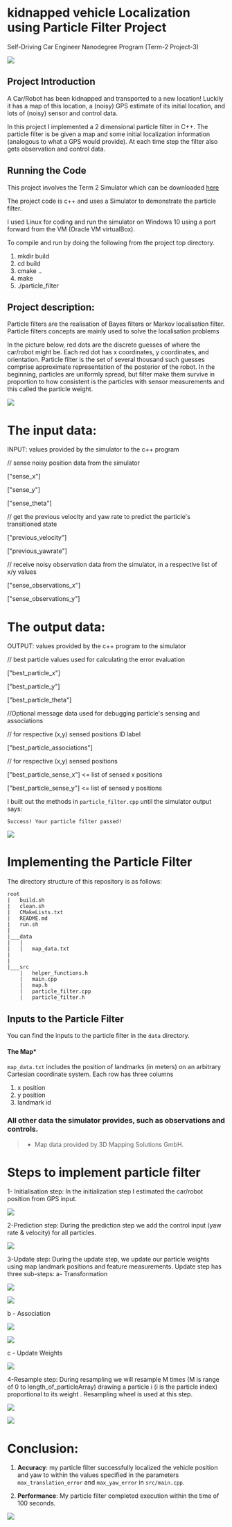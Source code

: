 # kidnapped vehicle Localization using Particle Filter Project
Self-Driving Car Engineer Nanodegree Program (Term-2 Project-3)

![](https://github.com/emilkaram/kidnapped-vehicle-Localization-using-Particle-Filter-Project-T2-P3/blob/master/img/0.jpg)


## Project Introduction
A Car/Robot has been kidnapped and transported to a new location! Luckily it has a map of this location, a (noisy) GPS estimate of its initial location, and lots of (noisy) sensor and control data.

In this project I implemented a 2 dimensional particle filter in C++. 
The particle filter is be given a map and some initial localization information (analogous to what a GPS would provide). 
At each time step the filter also gets observation and control data.

## Running the Code
This project involves the Term 2 Simulator which can be downloaded [here](https://github.com/udacity/self-driving-car-sim/releases)

The project code is c++ and uses a Simulator to  demonstrate the particle filter.

I used Linux for coding and run the simulator on Windows 10 using a port forward from the VM (Oracle VM virtualBox). 
 
To compile and run by doing the following from the project top directory.

1. mkdir build
2. cd build
3. cmake ..
4. make
5. ./particle_filter

## Project description:

Particle filters are the realisation of Bayes filters or Markov localisation filter. Particle filters concepts are mainly used to solve the localisation problems

In the picture below, red dots are the discrete guesses of where the car/robot might be. 
Each red dot has x coordinates, y coordinates, and orientation. 
Particle filter is the set of several thousand such guesses comprise approximate representation of the posterior of the robot. 
In the beginning, particles are uniformly spread, but filter make them survive in proportion to how consistent is the particles with sensor measurements and this called the particle weight.

![](https://github.com/emilkaram/kidnapped-vehicle-Localization-using-Particle-Filter-Project-T2-P3/blob/master/img/3.gif) 

# The input data:
INPUT: values provided by the simulator to the c++ program

// sense noisy position data from the simulator

["sense_x"]

["sense_y"]

["sense_theta"]

// get the previous velocity and yaw rate to predict the particle's transitioned state

["previous_velocity"]

["previous_yawrate"]

// receive noisy observation data from the simulator, in a respective list of x/y values

["sense_observations_x"]

["sense_observations_y"]


# The output data:
OUTPUT: values provided by the c++ program to the simulator

// best particle values used for calculating the error evaluation

["best_particle_x"]

["best_particle_y"]

["best_particle_theta"]

//Optional message data used for debugging particle's sensing and associations

// for respective (x,y) sensed positions ID label

["best_particle_associations"]

// for respective (x,y) sensed positions

["best_particle_sense_x"] <= list of sensed x positions

["best_particle_sense_y"] <= list of sensed y positions


I built out the methods in `particle_filter.cpp` until the simulator output says:

```
Success! Your particle filter passed!
```
![](https://github.com/emilkaram/kidnapped-vehicle-Localization-using-Particle-Filter-Project-T2-P3/blob/master/img/2.png)

# Implementing the Particle Filter
The directory structure of this repository is as follows:

```
root
|   build.sh
|   clean.sh
|   CMakeLists.txt
|   README.md
|   run.sh
|
|___data
|   |   
|   |   map_data.txt
|   
|   
|___src
    |   helper_functions.h
    |   main.cpp
    |   map.h
    |   particle_filter.cpp
    |   particle_filter.h
```

## Inputs to the Particle Filter
You can find the inputs to the particle filter in the `data` directory.

#### The Map*
`map_data.txt` includes the position of landmarks (in meters) on an arbitrary Cartesian coordinate system. Each row has three columns
1. x position
2. y position
3. landmark id

### All other data the simulator provides, such as observations and controls.

> * Map data provided by 3D Mapping Solutions GmbH.


# Steps to implement particle filter

1- Initialisation step: 
In the initialization step I estimated the car/robot position from GPS input. 

![](https://github.com/emilkaram/kidnapped-vehicle-Localization-using-Particle-Filter-Project-T2-P3/blob/master/img/4.png)


2-Prediction step: 
During the prediction step we add the control input (yaw rate & velocity) for all particles.

![](https://github.com/emilkaram/kidnapped-vehicle-Localization-using-Particle-Filter-Project-T2-P3/blob/master/img/5.png)

3-Update step: 
During the update step, we update our particle weights using map landmark positions and feature measurements.
Update step has three sub-steps:
a- Transformation

![](https://github.com/emilkaram/kidnapped-vehicle-Localization-using-Particle-Filter-Project-T2-P3/blob/master/img/7.png)

![](https://github.com/emilkaram/kidnapped-vehicle-Localization-using-Particle-Filter-Project-T2-P3/blob/master/img/8.png)
 


b - Association

![](https://github.com/emilkaram/kidnapped-vehicle-Localization-using-Particle-Filter-Project-T2-P3/blob/master/img/11.png)

![](https://github.com/emilkaram/kidnapped-vehicle-Localization-using-Particle-Filter-Project-T2-P3/blob/master/img/13.png)


c - Update Weights

![](https://github.com/emilkaram/kidnapped-vehicle-Localization-using-Particle-Filter-Project-T2-P3/blob/master/img/9.png)


4-Resample step: 
During resampling we will resample M times (M is range of 0 to length_of_particleArray) drawing a particle i (i is the particle index) proportional to its weight . Resampling wheel is used at this step.

![](https://github.com/emilkaram/kidnapped-vehicle-Localization-using-Particle-Filter-Project-T2-P3/blob/master/img/6.png)
 
 
 
 
 ![](https://github.com/emilkaram/kidnapped-vehicle-Localization-using-Particle-Filter-Project-T2-P3/blob/master/img/10.png)
 
 

 
 
 
 

# Conclusion:
1. **Accuracy**: my particle filter successfully localized the vehicle position and yaw to within the values specified in the parameters `max_translation_error` and `max_yaw_error` in `src/main.cpp`.

2. **Performance**: My particle filter completed execution within the time of 100 seconds.

![](https://github.com/emilkaram/kidnapped-vehicle-Localization-using-Particle-Filter-Project-T2-P3/blob/master/img/2.png)

 

